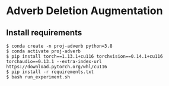 # Adverb Deletion Augmentation

## Install requirements

```shell
$ conda create -n proj-adverb python=3.8
$ conda activate proj-adverb
$ pip install torch==1.13.1+cu116 torchvision==0.14.1+cu116 torchaudio==0.13.1 --extra-index-url https://download.pytorch.org/whl/cu116
$ pip install -r requirements.txt
$ bash run_experiment.sh
```